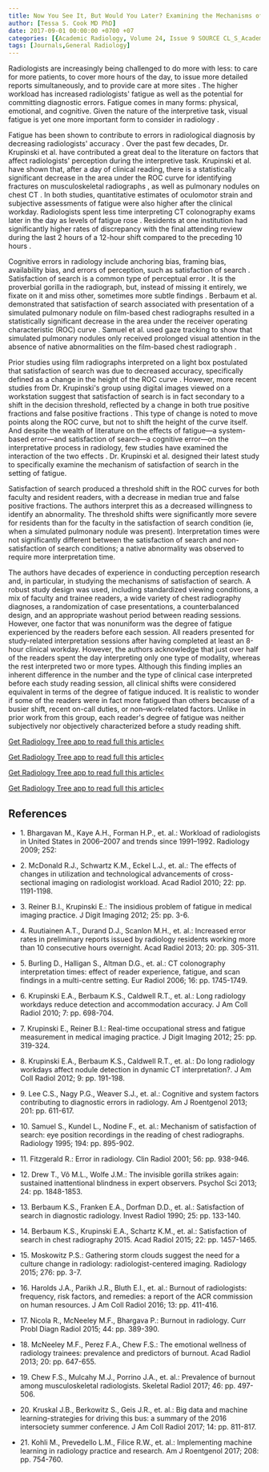 ```yaml
---
title: Now You See It, But Would You Later? Examining the Mechanisms of Satisfaction of Search in the Fatigued Radiologist
author: [Tessa S. Cook MD PhD]
date: 2017-09-01 00:00:00 +0700 +07
categories: [{Academic Radiology, Volume 24, Issue 9 SOURCE CL_S_AcademicRadiologyVolume24Issue9 1}]
tags: [Journals,General Radiology]
---
```

Radiologists are increasingly being challenged to do more with less: to care for more patients, to cover more hours of the day, to issue more detailed reports simultaneously, and to provide care at more sites . The higher workload has increased radiologists' fatigue as well as the potential for committing diagnostic errors. Fatigue comes in many forms: physical, emotional, and cognitive. Given the nature of the interpretive task, visual fatigue is yet one more important form to consider in radiology .

Fatigue has been shown to contribute to errors in radiological diagnosis by decreasing radiologists' accuracy . Over the past few decades, Dr. Krupinski et al. have contributed a great deal to the literature on factors that affect radiologists' perception during the interpretive task. Krupinski et al. have shown that, after a day of clinical reading, there is a statistically significant decrease in the area under the ROC curve for identifying fractures on musculoskeletal radiographs , as well as pulmonary nodules on chest CT . In both studies, quantitative estimates of oculomotor strain and subjective assessments of fatigue were also higher after the clinical workday. Radiologists spent less time interpreting CT colonography exams later in the day as levels of fatigue rose . Residents at one institution had significantly higher rates of discrepancy with the final attending review during the last 2 hours of a 12-hour shift compared to the preceding 10 hours .

Cognitive errors in radiology include anchoring bias, framing bias, availability bias, and errors of perception, such as satisfaction of search . Satisfaction of search is a common type of perceptual error . It is the proverbial gorilla in the radiograph, but, instead of missing it entirely, we fixate on it and miss other, sometimes more subtle findings . Berbaum et al. demonstrated that satisfaction of search associated with presentation of a simulated pulmonary nodule on film-based chest radiographs resulted in a statistically significant decrease in the area under the receiver operating characteristic (ROC) curve . Samuel et al. used gaze tracking to show that simulated pulmonary nodules only received prolonged visual attention in the absence of native abnormalities on the film-based chest radiograph .

Prior studies using film radiographs interpreted on a light box postulated that satisfaction of search was due to decreased accuracy, specifically defined as a change in the height of the ROC curve . However, more recent studies from Dr. Krupinski's group using digital images viewed on a workstation suggest that satisfaction of search is in fact secondary to a shift in the decision threshold, reflected by a change in both true positive fractions and false positive fractions . This type of change is noted to move points along the ROC curve, but not to shift the height of the curve itself. And despite the wealth of literature on the effects of fatigue—a system-based error—and satisfaction of search—a cognitive error—on the interpretative process in radiology, few studies have examined the interaction of the two effects . Dr. Krupinski et al. designed their latest study to specifically examine the mechanism of satisfaction of search in the setting of fatigue.

Satisfaction of search produced a threshold shift in the ROC curves for both faculty and resident readers, with a decrease in median true and false positive fractions. The authors interpret this as a decreased willingness to identify an abnormality. The threshold shifts were significantly more severe for residents than for the faculty in the satisfaction of search condition (ie, when a simulated pulmonary nodule was present). Interpretation times were not significantly different between the satisfaction of search and non-satisfaction of search conditions; a native abnormality was observed to require more interpretation time.

The authors have decades of experience in conducting perception research and, in particular, in studying the mechanisms of satisfaction of search. A robust study design was used, including standardized viewing conditions, a mix of faculty and trainee readers, a wide variety of chest radiography diagnoses, a randomization of case presentations, a counterbalanced design, and an appropriate washout period between reading sessions. However, one factor that was nonuniform was the degree of fatigue experienced by the readers before each session. All readers presented for study-related interpretation sessions after having completed at least an 8-hour clinical workday. However, the authors acknowledge that just over half of the readers spent the day interpreting only one type of modality, whereas the rest interpreted two or more types. Although this finding implies an inherent difference in the number and the type of clinical case interpreted before each study reading session, all clinical shifts were considered equivalent in terms of the degree of fatigue induced. It is realistic to wonder if some of the readers were in fact more fatigued than others because of a busier shift, recent on-call duties, or non–work-related factors. Unlike in prior work from this group, each reader's degree of fatigue was neither subjectively nor objectively characterized before a study reading shift.

[Get Radiology Tree app to read full this article<](https://clinicalpub.com/app)

[Get Radiology Tree app to read full this article<](https://clinicalpub.com/app)

[Get Radiology Tree app to read full this article<](https://clinicalpub.com/app)

[Get Radiology Tree app to read full this article<](https://clinicalpub.com/app)

## References

- 1\. Bhargavan M., Kaye A.H., Forman H.P., et. al.: Workload of radiologists in United States in 2006–2007 and trends since 1991–1992. Radiology 2009; 252:


- 2\. McDonald R.J., Schwartz K.M., Eckel L.J., et. al.: The effects of changes in utilization and technological advancements of cross-sectional imaging on radiologist workload. Acad Radiol 2010; 22: pp. 1191-1198.


- 3\. Reiner B.I., Krupinski E.: The insidious problem of fatigue in medical imaging practice. J Digit Imaging 2012; 25: pp. 3-6.


- 4\. Ruutiainen A.T., Durand D.J., Scanlon M.H., et. al.: Increased error rates in preliminary reports issued by radiology residents working more than 10 consecutive hours overnight. Acad Radiol 2013; 20: pp. 305-311.


- 5\. Burling D., Halligan S., Altman D.G., et. al.: CT colonography interpretation times: effect of reader experience, fatigue, and scan findings in a multi-centre setting. Eur Radiol 2006; 16: pp. 1745-1749.


- 6\. Krupinski E.A., Berbaum K.S., Caldwell R.T., et. al.: Long radiology workdays reduce detection and accommodation accuracy. J Am Coll Radiol 2010; 7: pp. 698-704.


- 7\. Krupinski E., Reiner B.I.: Real-time occupational stress and fatigue measurement in medical imaging practice. J Digit Imaging 2012; 25: pp. 319-324.


- 8\. Krupinski E.A., Berbaum K.S., Caldwell R.T., et. al.: Do long radiology workdays affect nodule detection in dynamic CT interpretation?. J Am Coll Radiol 2012; 9: pp. 191-198.


- 9\. Lee C.S., Nagy P.G., Weaver S.J., et. al.: Cognitive and system factors contributing to diagnostic errors in radiology. Am J Roentgenol 2013; 201: pp. 611-617.


- 10\. Samuel S., Kundel L., Nodine F., et. al.: Mechanism of satisfaction of search: eye position recordings in the reading of chest radiographs. Radiology 1995; 194: pp. 895-902.


- 11\. Fitzgerald R.: Error in radiology. Clin Radiol 2001; 56: pp. 938-946.


- 12\. Drew T., Võ M.L., Wolfe J.M.: The invisible gorilla strikes again: sustained inattentional blindness in expert observers. Psychol Sci 2013; 24: pp. 1848-1853.


- 13\. Berbaum K.S., Franken E.A., Dorfman D.D., et. al.: Satisfaction of search in diagnostic radiology. Invest Radiol 1990; 25: pp. 133-140.


- 14\. Berbaum K.S., Krupinski E.A., Schartz K.M., et. al.: Satisfaction of search in chest radiography 2015. Acad Radiol 2015; 22: pp. 1457-1465.


- 15\. Moskowitz P.S.: Gathering storm clouds suggest the need for a culture change in radiology: radiologist-centered imaging. Radiology 2015; 276: pp. 3-7.


- 16\. Harolds J.A., Parikh J.R., Bluth E.I., et. al.: Burnout of radiologists: frequency, risk factors, and remedies: a report of the ACR commission on human resources. J Am Coll Radiol 2016; 13: pp. 411-416.


- 17\. Nicola R., McNeeley M.F., Bhargava P.: Burnout in radiology. Curr Probl Diagn Radiol 2015; 44: pp. 389-390.


- 18\. McNeeley M.F., Perez F.A., Chew F.S.: The emotional wellness of radiology trainees: prevalence and predictors of burnout. Acad Radiol 2013; 20: pp. 647-655.


- 19\. Chew F.S., Mulcahy M.J., Porrino J.A., et. al.: Prevalence of burnout among musculoskeletal radiologists. Skeletal Radiol 2017; 46: pp. 497-506.


- 20\. Kruskal J.B., Berkowitz S., Geis J.R., et. al.: Big data and machine learning-strategies for driving this bus: a summary of the 2016 intersociety summer conference. J Am Coll Radiol 2017; 14: pp. 811-817.


- 21\. Kohli M., Prevedello L.M., Filice R.W., et. al.: Implementing machine learning in radiology practice and research. Am J Roentgenol 2017; 208: pp. 754-760.